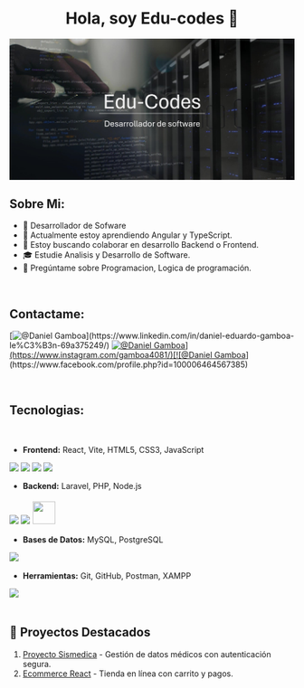 <h1 align="center">Hola, soy Edu-codes 👋</h1>

<img src="assets\banner.png" align="center" alt="Banner img" style="width: 100%; height: 30%;" >
<!--
**Edu-codes/Edu-codes** is a ✨ _special_ ✨ repository because its `README.md` (this file) appears on your GitHub profile.
-->

## Sobre Mi:

- 🔭 Desarrollador de Sofware
- 🌱 Actualmente estoy aprendiendo Angular y TypeScript.
- 👯 Estoy buscando colaborar en desarrollo Backend o Frontend.
- 🎓 Estudie Analisis y Desarrollo de Software.
- 💬 Pregúntame sobre Programacion, Logica de programación.

<br>

## Contactame:

<div> 

[![@Daniel Gamboa](https://img.icons8.com/fluency/48/000000/linkedin.png "https://www.linkedin.com/in/daniel-eduardo-gamboa-le%C3%B3n-69a375249/")](https://www.linkedin.com/in/daniel-eduardo-gamboa-le%C3%B3n-69a375249/) [![@Daniel Gamboa](https://img.icons8.com/fluency/48/000000/instagram-new.png  "https://www.instagram.com/gamboa4081/")](https://www.instagram.com/gamboa4081/)[![@Daniel Gamboa](https://img.icons8.com/fluency/48/000000/facebook.png "@https://www.facebook.com/profile.php?id=100006464567385")](https://www.facebook.com/profile.php?id=100006464567385) 

</div>

<br>

## Tecnologias:

<br>

- **Frontend:** React, Vite, HTML5, CSS3, JavaScript

<div>
<img src="https://img.icons8.com/color/48/000000/html-5--v1.png"/> <img src="https://img.icons8.com/color/48/000000/css3.png"/> <img src="https://img.icons8.com/color/48/000000/javascript--v1.png"/> <img src="https://img.icons8.com/office/48/000000/react.png"/> 
</div>

- **Backend:** Laravel, PHP, Node.js

<div>
<img src="https://img.icons8.com/officel/48/000000/php-logo.png"/> <img src="https://img.icons8.com/fluency/48/000000/laravel.png"/><img src="https://repository-images.githubusercontent.com/256338499/691efb00-8303-11ea-8c55-ab6bb5e2676a" style="width: 40px; height: 40px; margin: 5px"/>
</div>

- **Bases de Datos:** MySQL, PostgreSQL

<div>
<img src="https://img.icons8.com/color/48/000000/mysql-logo.png"/>
</div>

- **Herramientas:** Git, GitHub, Postman, XAMPP
<div>
<img src="https://img.icons8.com/color/48/000000/npm.png"/>
</div>

<br>

## 🌟 Proyectos Destacados

1. [Proyecto Sismedica](https://github.com/DanielEduardoXx/Inventario-Sismedica) - Gestión de datos médicos con autenticación segura.
2. [Ecommerce React](https://github.com/DanielEduardoXx/CabanaReact/tree/master) - Tienda en línea con carrito y pagos.
